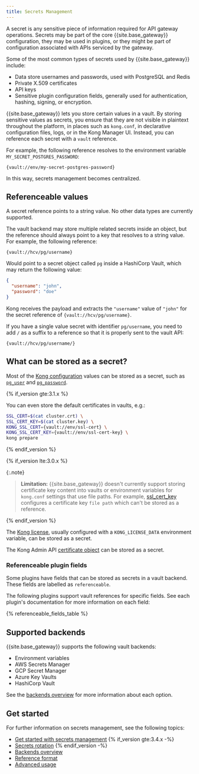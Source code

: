 ```yaml
---
title: Secrets Management
---
```


A secret is any sensitive piece of information required for API gateway
operations. Secrets may be part of the core {{site.base_gateway}} configuration,
they may be used in plugins, or they might be part of configuration associated
with APIs serviced by the gateway.

Some of the most common types of secrets used by {{site.base_gateway}} include:

* Data store usernames and passwords, used with PostgreSQL and Redis
* Private X.509 certificates
* API keys
* Sensitive plugin configuration fields, generally used for authentication,
  hashing, signing, or encryption.

{{site.base_gateway}} lets you store certain values in a vault.
By storing sensitive values as secrets, you ensure that they are not
visible in plaintext throughout the platform, in places such as `kong.conf`,
in declarative configuration files, logs, or in the Kong Manager UI. Instead,
you can reference each secret with a `vault` reference.

For example, the following reference resolves to the environment variable `MY_SECRET_POSTGRES_PASSWORD`:

```
{vault://env/my-secret-postgres-password}
```

In this way, secrets management becomes centralized.

## Referenceable values

A secret reference points to a string value. No other data types are currently supported.

The vault backend may store multiple related secrets inside an object, but the reference
should always point to a key that resolves to a string value. For example, the following reference:

```
{vault://hcv/pg/username}
```

Would point to a secret object called `pg` inside a HashiCorp Vault, which may return the following value:

```json
{
  "username": "john",
  "password": "doe"
}
```

<!-- vale off -->
Kong receives the payload and extracts the `"username"` value of `"john"` for the secret reference of
`{vault://hcv/pg/username}`.
<!-- vale on -->

If you have a single value secret with identifier `pg/username`, you need to add `/` as a suffix
to a reference so that it is properly sent to the vault API:

```
{vault://hcv/pg/username/}
```

## What can be stored as a secret?

Most of the [Kong configuration](/gateway/{{page.release}}/reference/configuration/) values
can be stored as a secret, such as [`pg_user`](/gateway/{{page.release}}/reference/configuration/#postgres-settings) and
[`pg_password`](/gateway/{{page.release}}/reference/configuration/#postgres-settings).

{% if_version gte:3.1.x %}

You can even store the default certificates in vaults, e.g.:

```bash
SSL_CERT=$(cat cluster.crt) \
SSL_CERT_KEY=$(cat cluster.key) \
KONG_SSL_CERT={vault://env/ssl-cert} \
KONG_SSL_CERT_KEY={vault://env/ssl-cert-key} \
kong prepare
```

{% endif_version %}

{% if_version lte:3.0.x %}

{:.note}
> **Limitation:** {{site.base_gateway}} doesn't currently support storing certificate key content into vaults or environment variables for `kong.conf` settings that use file paths. For example, [ssl_cert_key](/gateway/{{page.release}}/reference/configuration/#ssl_cert_key) configures a certificate key `file path` which can't be stored as a reference.

{% endif_version %}

The [Kong license](/gateway/{{page.release}}/licenses/), usually configured with
a `KONG_LICENSE_DATA` environment variable, can be stored as a secret.

The Kong Admin API [certificate object](/gateway/{{page.release}}/admin-api/#certificate-object)
can be stored as a secret.

### Referenceable plugin fields

Some plugins have fields that can be stored as secrets in a
vault backend. These fields are labelled as `referenceable`.

The following plugins support vault references for specific fields.
See each plugin's documentation for more information on each field:

{% referenceable_fields_table %}

## Supported backends

{{site.base_gateway}} supports the following vault backends:
* Environment variables
* AWS Secrets Manager
* GCP Secret Manager
* Azure Key Vaults
* HashiCorp Vault

See the [backends overview](/gateway/{{page.release}}/kong-enterprise/secrets-management/backends/)
for more information about each option.

## Get started

For further information on secrets management, see the following topics:
* [Get started with secrets management](/gateway/{{page.release}}/kong-enterprise/secrets-management/getting-started/)
{% if_version gte:3.4.x -%}
* [Secrets rotation](/gateway/{{page.release}}/kong-enterprise/secrets-management/secrets-rotation/)
{% endif_version -%}
* [Backends overview](/gateway/{{page.release}}/kong-enterprise/secrets-management/backends/)
* [Reference format](/gateway/{{page.release}}/kong-enterprise/secrets-management/reference-format/)
* [Advanced usage](/gateway/{{page.release}}/kong-enterprise/secrets-management/advanced-usage/)
